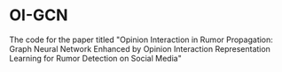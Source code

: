 # OI-GCN
The code for the paper titled "Opinion Interaction in Rumor Propagation: Graph Neural Network Enhanced by Opinion Interaction Representation Learning for Rumor Detection on Social Media"
